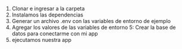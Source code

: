 1. Clonar e ingresar a la carpeta
2. Instalamos las dependencias
3. Generar un archivo .env con las variables de entorno de ejemplo
4. Agregar los valores de las variables de entorno
5: Crear la base de datos para conectarme con mi app
56. ejecutamos nuestra app
